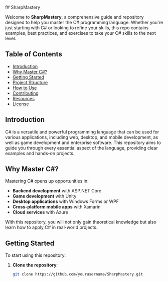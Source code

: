f# SharpMastery

Welcome to **SharpMastery**, a comprehensive guide and repository designed to help you master the C# programming language. Whether you're just starting with C# or looking to refine your skills, this repo contains examples, best practices, and exercises to take your C# skills to the next level.

## Table of Contents

- [Introduction](#introduction)
- [Why Master C#?](#why-master-c)
- [Getting Started](#getting-started)
- [Project Structure](#project-structure)
- [How to Use](#how-to-use)
- [Contributing](#contributing)
- [Resources](#resources)
- [License](#license)

## Introduction

C# is a versatile and powerful programming language that can be used for various applications, including web, desktop, and mobile development, as well as game development and enterprise software. This repository aims to guide you through every essential aspect of the language, providing clear examples and hands-on projects.

## Why Master C#?

Mastering C# opens up opportunities in:

- **Backend development** with ASP.NET Core
- **Game development** with Unity
- **Desktop applications** with Windows Forms or WPF
- **Cross-platform mobile apps** with Xamarin
- **Cloud services** with Azure

With this repository, you will not only gain theoretical knowledge but also learn how to apply C# in real-world projects.

## Getting Started

To start using this repository:

1. **Clone the repository**:
   ```bash
   git clone https://github.com/yourusername/SharpMastery.git